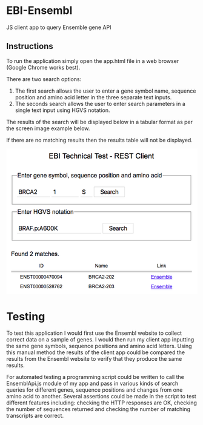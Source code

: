 # EBI-Ensembl
JS client app to query Ensemble gene API

## Instructions
To run the application simply open the app.html file in a web browser (Google Chrome works best).

There are two search options:

1. The first search allows the user to enter a gene symbol name, sequence position and amino acid letter in the three separate text inputs.
2. The seconds search allows the user to enter search parameters in a single text input using HGVS notation.

The results of the search will be displayed below in a tabular format as per the screen image example below.

If there are no matching results then the results table will not be displayed.

![alt text](https://github.com/rdtek/ebi-ensembl/raw/master/AppScreen.png "Screen shot of app running in web browser.")

# Testing

To test this application I would first use the Ensembl website to collect correct data on a sample of genes.
I would then run my client app inputting the same gene symbols, sequence positions and amino acid letters.
Using this manual method the results of the client app could be compared the results from the Ensembl website to verify that they produce the same results.

For automated testing a programming script could be written to call the EnsemblApi.js module of my app and pass in various kinds of search queries for different genes, sequence positions and changes from one amino acid to another.
Several assertions could be made in the script to test different features including: checking the HTTP responses are OK, checking the number of sequences returned and checking the number of matching transcripts are correct.

